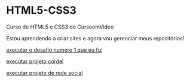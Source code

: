 # HTML5-CSS3
 Curso de HTML5 e CSS3 do CursoemVideo

Estou aprendendo a criar sites e agora vou gerenciar meus repositórios!

<a href="https://dev001almeida.github.io/HTML5-CSS3/Desafios/Projeto%20Android%20Remake/d010-1.html">executar o desafio numero 1 que eu fiz</a>

<a href="https://dev001almeida.github.io/HTML5-CSS3/Desafios/Cordel%20Remake/imagens/index.html">executar projeto cordel</a>

<a href="https://dev001almeida.github.io/HTML5-CSS3/Desafios/Projeto%20Redes%20Sociais%20Remake/index.html">
   executar projeto de rede social
</a>